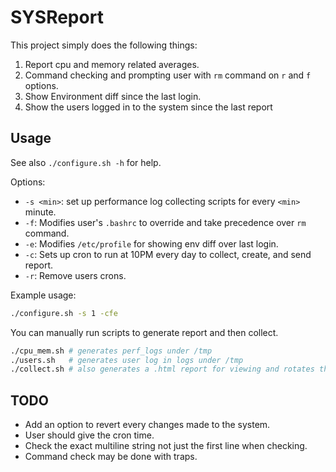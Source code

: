 # SYSReport

This project simply does the following things:

1. Report cpu and memory related averages.
2. Command checking and prompting user with `rm` command on `r` and `f` options.
3. Show Environment diff since the last login.
4. Show the users logged in to the system since the last report

## Usage

See also `./configure.sh -h` for help.

Options:

- `-s <min>`: set up performance log collecting scripts for every `<min>` minute.
- `-f`: Modifies user's `.bashrc` to override and take precedence over `rm` command.
- `-e`: Modifies `/etc/profile` for showing env diff over last login.
- `-c`: Sets up cron to run at 10PM every day to collect, create, and send report.
- `-r`: Remove users crons.

Example usage:
```bash
./configure.sh -s 1 -cfe
```

You can manually run scripts to generate report and then collect.

```bash
./cpu_mem.sh # generates perf_logs under /tmp
./users.sh   # generates user log in logs under /tmp
./collect.sh # also generates a .html report for viewing and rotates the log files
```

## TODO

- Add an option to revert every changes made to the system.
- User should give the cron time.
- Check the exact multiline string not just the first line when checking.
- Command check may be done with traps.
